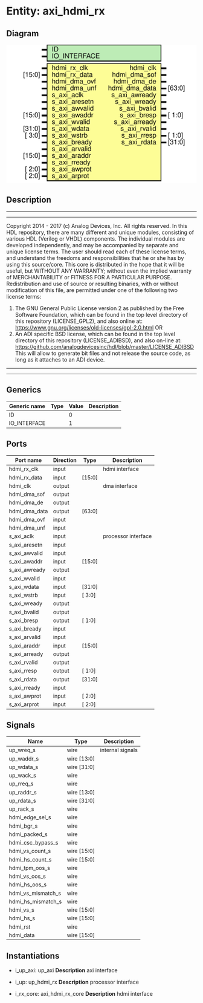 # Entity: axi_hdmi_rx

## Diagram

![Diagram](axi_hdmi_rx.svg "Diagram")
## Description

***************************************************************************
 ***************************************************************************
 Copyright 2014 - 2017 (c) Analog Devices, Inc. All rights reserved.
 In this HDL repository, there are many different and unique modules, consisting
 of various HDL (Verilog or VHDL) components. The individual modules are
 developed independently, and may be accompanied by separate and unique license
 terms.
 The user should read each of these license terms, and understand the
 freedoms and responsibilities that he or she has by using this source/core.
 This core is distributed in the hope that it will be useful, but WITHOUT ANY
 WARRANTY; without even the implied warranty of MERCHANTABILITY or FITNESS FOR
 A PARTICULAR PURPOSE.
 Redistribution and use of source or resulting binaries, with or without modification
 of this file, are permitted under one of the following two license terms:
   1. The GNU General Public License version 2 as published by the
      Free Software Foundation, which can be found in the top level directory
      of this repository (LICENSE_GPL2), and also online at:
      <https://www.gnu.org/licenses/old-licenses/gpl-2.0.html>
 OR
   2. An ADI specific BSD license, which can be found in the top level directory
      of this repository (LICENSE_ADIBSD), and also on-line at:
      https://github.com/analogdevicesinc/hdl/blob/master/LICENSE_ADIBSD
      This will allow to generate bit files and not release the source code,
      as long as it attaches to an ADI device.
 ***************************************************************************
 ***************************************************************************
 
## Generics

| Generic name | Type | Value | Description |
| ------------ | ---- | ----- | ----------- |
| ID           |      | 0     |             |
| IO_INTERFACE |      | 1     |             |
## Ports

| Port name     | Direction | Type   | Description         |
| ------------- | --------- | ------ | ------------------- |
| hdmi_rx_clk   | input     |        | hdmi interface      |
| hdmi_rx_data  | input     | [15:0] |                     |
| hdmi_clk      | output    |        | dma interface       |
| hdmi_dma_sof  | output    |        |                     |
| hdmi_dma_de   | output    |        |                     |
| hdmi_dma_data | output    | [63:0] |                     |
| hdmi_dma_ovf  | input     |        |                     |
| hdmi_dma_unf  | input     |        |                     |
| s_axi_aclk    | input     |        | processor interface |
| s_axi_aresetn | input     |        |                     |
| s_axi_awvalid | input     |        |                     |
| s_axi_awaddr  | input     | [15:0] |                     |
| s_axi_awready | output    |        |                     |
| s_axi_wvalid  | input     |        |                     |
| s_axi_wdata   | input     | [31:0] |                     |
| s_axi_wstrb   | input     | [ 3:0] |                     |
| s_axi_wready  | output    |        |                     |
| s_axi_bvalid  | output    |        |                     |
| s_axi_bresp   | output    | [ 1:0] |                     |
| s_axi_bready  | input     |        |                     |
| s_axi_arvalid | input     |        |                     |
| s_axi_araddr  | input     | [15:0] |                     |
| s_axi_arready | output    |        |                     |
| s_axi_rvalid  | output    |        |                     |
| s_axi_rresp   | output    | [ 1:0] |                     |
| s_axi_rdata   | output    | [31:0] |                     |
| s_axi_rready  | input     |        |                     |
| s_axi_awprot  | input     | [ 2:0] |                     |
| s_axi_arprot  | input     | [ 2:0] |                     |
## Signals

| Name               | Type        | Description       |
| ------------------ | ----------- | ----------------- |
| up_wreq_s          | wire        | internal signals  |
| up_waddr_s         | wire [13:0] |                   |
| up_wdata_s         | wire [31:0] |                   |
| up_wack_s          | wire        |                   |
| up_rreq_s          | wire        |                   |
| up_raddr_s         | wire [13:0] |                   |
| up_rdata_s         | wire [31:0] |                   |
| up_rack_s          | wire        |                   |
| hdmi_edge_sel_s    | wire        |                   |
| hdmi_bgr_s         | wire        |                   |
| hdmi_packed_s      | wire        |                   |
| hdmi_csc_bypass_s  | wire        |                   |
| hdmi_vs_count_s    | wire [15:0] |                   |
| hdmi_hs_count_s    | wire [15:0] |                   |
| hdmi_tpm_oos_s     | wire        |                   |
| hdmi_vs_oos_s      | wire        |                   |
| hdmi_hs_oos_s      | wire        |                   |
| hdmi_vs_mismatch_s | wire        |                   |
| hdmi_hs_mismatch_s | wire        |                   |
| hdmi_vs_s          | wire [15:0] |                   |
| hdmi_hs_s          | wire [15:0] |                   |
| hdmi_rst           | wire        |                   |
| hdmi_data          | wire [15:0] |                   |
## Instantiations

- i_up_axi: up_axi
**Description**
axi interface

- i_up: up_hdmi_rx
**Description**
processor interface

- i_rx_core: axi_hdmi_rx_core
**Description**
hdmi interface


